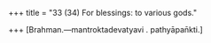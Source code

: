 +++
title = "33 (34) For blessings: to various gods."

+++
[Brahman.—mantroktadevatyavi . pathyāpan̄kti.]
